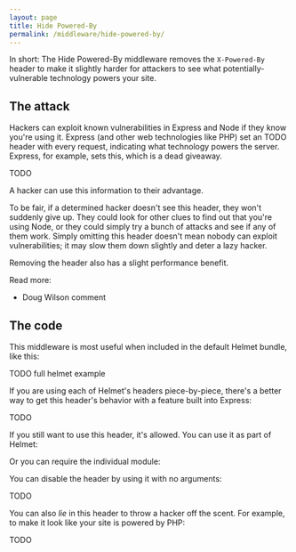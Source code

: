 ```yaml
---
layout: page
title: Hide Powered-By
permalink: /middleware/hide-powered-by/
---
```

In short: The Hide Powered-By middleware removes the `X-Powered-By` header to make it slightly harder for attackers to see what potentially-vulnerable technology powers your site.

The attack
----------

Hackers can exploit known vulnerabilities in Express and Node if they know you're using it. Express (and other web technologies like PHP) set an TODO header with every request, indicating what technology powers the server. Express, for example, sets this, which is a dead giveaway.

TODO

A hacker can use this information to their advantage.

To be fair, if a determined hacker doesn't see this header, they won't suddenly give up. They could look for other clues to find out that you're using Node, or they could simply try a bunch of attacks and see if any of them work. Simply omitting this header doesn't mean nobody can exploit vulnerabilities; it may slow them down slightly and deter a lazy hacker.

Removing the header also has a slight performance benefit.

Read more:

- Doug Wilson comment

The code
--------

This middleware is most useful when included in the default Helmet bundle, like this:

TODO full helmet example

If you are using each of Helmet's headers piece-by-piece, there's a better way to get this header's behavior with a feature built into Express:

TODO

If you still want to use this header, it's allowed. You can use it as part of Helmet:

Or you can require the individual module:

You can disable the header by using it with no arguments:

TODO

You can also *lie* in this header to throw a hacker off the scent. For example, to make it look like your site is powered by PHP:

TODO
